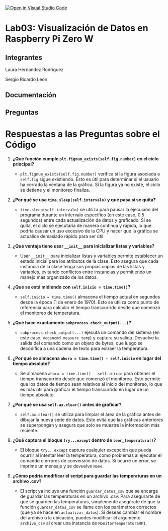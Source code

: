 [![Open in Visual Studio Code](https://classroom.github.com/assets/open-in-vscode-2e0aaae1b6195c2367325f4f02e2d04e9abb55f0b24a779b69b11b9e10269abc.svg)](https://classroom.github.com/online_ide?assignment_repo_id=19144207&assignment_repo_type=AssignmentRepo)
# Lab03: Visualización de Datos en Raspberry Pi Zero W

## Integrantes
Laura Hernandez Rodriguez

Sergio Ricardo Leon

## Documentación


## Preguntas

# Respuestas a las Preguntas sobre el Código

1. **¿Qué función cumple `plt.fignum_exists(self.fig.number)` en el ciclo principal?**
   - `plt.fignum_exists(self.fig.number)` verifica si la figura asociada a `self.fig` sigue existiendo. Esto es útil para determinar si el usuario ha cerrado la ventana de la gráfica. Si la figura ya no existe, el ciclo se detiene y el monitoreo finaliza.

2. **¿Por qué se usa `time.sleep(self.intervalo)` y qué pasa si se quita?**
   - `time.sleep(self.intervalo)` se utiliza para pausar la ejecución del programa durante un intervalo específico (en este caso, 0.5 segundos) entre cada actualización de datos y graficado. Si se quita, el ciclo se ejecutaría de manera continua y rápida, lo que podría causar un uso excesivo de la CPU y hacer que la gráfica se actualice demasiado rápido para ser útil.

3. **¿Qué ventaja tiene usar `__init__` para inicializar listas y variables?**
   - Usar `__init__` para inicializar listas y variables permite establecer un estado inicial para los atributos de la clase. Esto asegura que cada instancia de la clase tenga sus propias copias de las listas y variables, evitando conflictos entre instancias y permitiendo un manejo más organizado de los datos.

4. **¿Qué se está midiendo con `self.inicio = time.time()`?**
   - `self.inicio = time.time()` almacena el tiempo actual en segundos desde la época (1 de enero de 1970). Esto se utiliza como punto de referencia para calcular el tiempo transcurrido desde que comenzó el monitoreo de temperatura.

5. **¿Qué hace exactamente `subprocess.check_output(...)`?**
   - `subprocess.check_output(...)` ejecuta un comando del sistema (en este caso, `vcgencmd measure_temp`) y captura su salida. Devuelve la salida del comando como un objeto de bytes, que luego se decodifica a una cadena de texto para extraer la temperatura.

6. **¿Por qué se almacena `ahora = time.time() - self.inicio` en lugar del tiempo absoluto?**
   - Se almacena `ahora = time.time() - self.inicio` para obtener el tiempo transcurrido desde que comenzó el monitoreo. Esto permite que los datos de tiempo sean relativos al inicio del monitoreo, lo que es más útil para graficar el tiempo transcurrido en lugar de un tiempo absoluto.

7. **¿Por qué se usa `self.ax.clear()` antes de graficar?**
   - `self.ax.clear()` se utiliza para limpiar el área de la gráfica antes de dibujar la nueva serie de datos. Esto evita que las gráficas anteriores se superpongan y asegura que solo se muestre la información más reciente.

8. **¿Qué captura el bloque `try...except` dentro de `leer_temperatura()`?**
   - El bloque `try...except` captura cualquier excepción que pueda ocurrir al intentar leer la temperatura, como problemas al ejecutar el comando o errores de conversión de datos. Si ocurre un error, se imprime un mensaje y se devuelve `None`.

9. **¿Cómo podría modificar el script para guardar las temperaturas en un archivo .csv?**
   - El script ya incluye una función `guardar_datos_csv` que se encarga de guardar las temperaturas en un archivo .csv. Para asegurarte de que se guarden las temperaturas, simplemente asegúrate de que la función `guardar_datos_csv` se llame con los parámetros correctos (que ya se hace en `actualizar_datos`). Si deseas cambiar el nombre del archivo o la ubicación, puedes modificar el argumento `archivo_csv` al crear una instancia de `MonitorTemperaturaRPI`.
